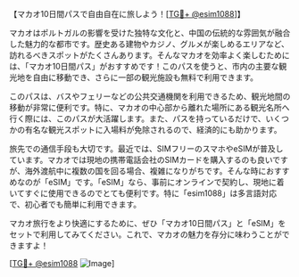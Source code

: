 【マカオ10日間パスで自由自在に旅しよう！[[TG💪+ @esim1088](https://t.me/s/esim1088)]】

マカオはポルトガルの影響を受けた独特な文化と、中国の伝統的な雰囲気が融合した魅力的な都市です。歴史ある建物やカジノ、グルメが楽しめるエリアなど、訪れるべきスポットがたくさんあります。そんなマカオを効率よく楽しむためには、「マカオ10日間パス」がおすすめです！このパスを使うと、市内の主要な観光地を自由に移動でき、さらに一部の観光施設も無料で利用できます。

このパスは、バスやフェリーなどの公共交通機関を利用できるため、観光地間の移動が非常に便利です。特に、マカオの中心部から離れた場所にある観光名所へ行く際には、このパスが大活躍します。また、パスを持っているだけで、いくつかの有名な観光スポットに入場料が免除されるので、経済的にも助かります。

旅先での通信手段も大切です。最近では、SIMフリーのスマホやeSIMが普及しています。マカオでは現地の携帯電話会社のSIMカードを購入するのも良いですが、海外渡航中に複数の国を回る場合、複雑になりがちです。そんな時におすすめなのが「eSIM」です。「eSIM」なら、事前にオンラインで契約し、現地に着いてすぐに使用できるのでとても便利です。特に「esim1088」は多言語対応で、初心者でも簡単に利用できます。

マカオ旅行をより快適にするために、ぜひ「マカオ10日間パス」と「eSIM」をセットで利用してみてください。これで、マカオの魅力を存分に味わうことができますよ！

[[TG💪+ @esim1088](https://t.me/s/esim1088) ![Image](https://i.postimg.cc/Y0z9fWf4/image.png)]